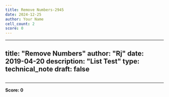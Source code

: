 ```yaml
---
title: Remove Numbers-2945
date: 2024-12-25
author: Your Name
cell_count: 2
score: 0
---
```


---
title: "Remove Numbers"
author: "Rj"
date: 2019-04-20
description: "List Test"
type: technical_note
draft: false
---

```python

```


---
**Score: 0**